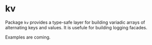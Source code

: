 # kv

Package `kv` provides a type-safe layer for building variadic
arrays of alternating keys and values. It is usefule for building
logging facades.

Examples are coming.

